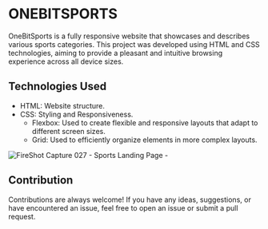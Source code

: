 # ONEBITSPORTS

OneBitSports is a fully responsive website that showcases and describes various sports categories. This project was developed using HTML and CSS technologies, aiming to provide a pleasant and intuitive browsing experience across all device sizes.

## Technologies Used
- HTML: Website structure.
- CSS: Styling and Responsiveness.
  - Flexbox: Used to create flexible and responsive layouts that adapt to different screen sizes.
  - Grid: Used to efficiently organize elements in more complex layouts.

![FireShot Capture 027 - Sports Landing Page - ](https://github.com/user-attachments/assets/6dead68a-909f-4460-b8b9-890c6e7eacc1)

## Contribution
Contributions are always welcome! If you have any ideas, suggestions, or have encountered an issue, feel free to open an issue or submit a pull request.
